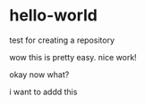 # hello-world
test for creating a repository

wow this is pretty easy. nice work!

okay now what?


i want to addd this
